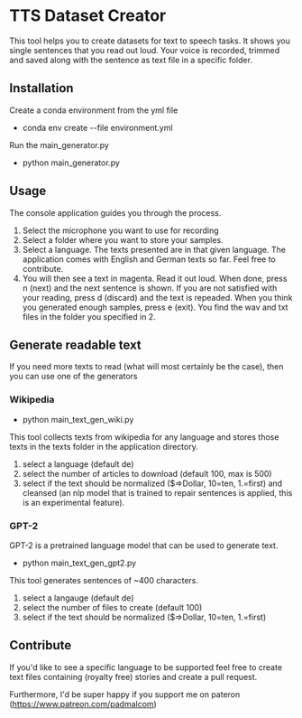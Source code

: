 # TTS Dataset Creator
This tool helps you to create datasets for text to speech tasks. It shows you single sentences that you read out loud. Your voice
is recorded, trimmed and saved along with the sentence as text file in a specific folder.

## Installation
Create a conda environment from the yml file

- conda env create --file environment.yml

Run the main_generator.py

- python main_generator.py


## Usage
The console application guides you through the process.

1. Select the microphone you want to use for recording
2. Select a folder where you want to store your samples.
3. Select a language. The texts presented are in that given language. The application comes with English and German texts so far. Feel free to contribute.
4. You will then see a text in magenta. Read it out loud. When done, press n (next) and the next sentence is shown. If you are not satisfied with your reading, press d (discard) and the text is repeaded. When you think you generated enough samples, press e (exit). You find the wav and txt files in the folder you specified in 2.

## Generate readable text
If you need more texts to read (what will most certainly be the case), then you can use one of the generators

### Wikipedia

- python main_text_gen_wiki.py

This tool collects texts from wikipedia for any language and stores those texts in the texts folder in the application directory.

1. select a language (default de)
2. select the number of articles to download (default 100, max is 500)
3. select if the text should be normalized ($=>Dollar, 10=ten, 1.=first) and cleansed (an nlp model that is trained to repair sentences is applied, this is an experimental feature).

### GPT-2
GPT-2 is a pretrained language model that can be used to generate text.

- python main_text_gen_gpt2.py

This tool generates sentences of ~400 characters.

1. select a langauge (default de)
2. select the number of files to create (default 100)
3. select if the text should be normalized ($=>Dollar, 10=ten, 1.=first)


## Contribute
If you'd like to see a specific language to be supported feel free to create text files containing (royalty free) stories and create a pull request.

Furthermore, I'd be super happy if you support me on pateron (https://www.patreon.com/padmalcom)